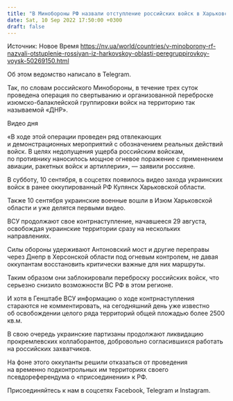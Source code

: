 ```yaml
---
title: "В Минобороны РФ назвали отступление российских войск в Харьковской области «перегруппировкой»"
date: Sat, 10 Sep 2022 17:50:00 +0300
draft: false
---
```

Источник: Новое Время https://nv.ua/world/countries/v-minoborony-rf-nazvali-otstuplenie-rossiyan-iz-harkovskoy-oblasti-peregruppirovkoy-voysk-50269150.html


Об этом ведомство написало в Telegram.

Так, по словам российского Минобороны, в течение трех суток проведена операция по свертыванию и организованной переброске изюмско-балаклейской группировки войск на территорию так называемой «ДНР».

 Видео дня   

«В ходе этой операции проведен ряд отвлекающих и демонстрационных мероприятий с обозначением реальных действий войск. В целях недопущения ущерба российским войскам, по противнику наносилось мощное огневое поражение с применением авиации, ракетных войск и артиллерии», — заявили россияне.

В субботу, 10 сентября, в соцсетях появилось видео захода украинских войск в ранее оккупированный РФ Купянск Харьковской области.

Также 10 сентября украинские военные вошли в Изюм Харьковской области и уже делятся первыми видео.

ВСУ продолжают свое контрнаступление, начавшееся 29 августа, освобождая украинские территории сразу на нескольких направлениях.

Силы обороны удерживают Антоновский мост и другие переправы через Днепр в Херсонской области под огневым контролем, не давая оккупантам восстановить критически важные для них маршруты.

Таким образом они заблокировали переброску российских войск, что серьезно снизило возможности ВС РФ в этом регионе.

И хотя в Генштабе ВСУ информацию о ходе контрнаступления стараются не комментировать, на сегодняшний день уже известно об освобождении целого ряда территорий общей пложадью более 2500 кв.м.

В свою очередь украинские партизаны продолжают ликвидацию прокремлевских коллаборантов, добровольно согласившихся работать на российских захватчиков.

На фоне этого оккупанты решили отказаться от проведения на временно подконтрольных им территориях своего псевдореферендума о «присоединении» к РФ.

Присоединяйтесь к нам в соцсетях Facebook, Telegram и Instagram.
